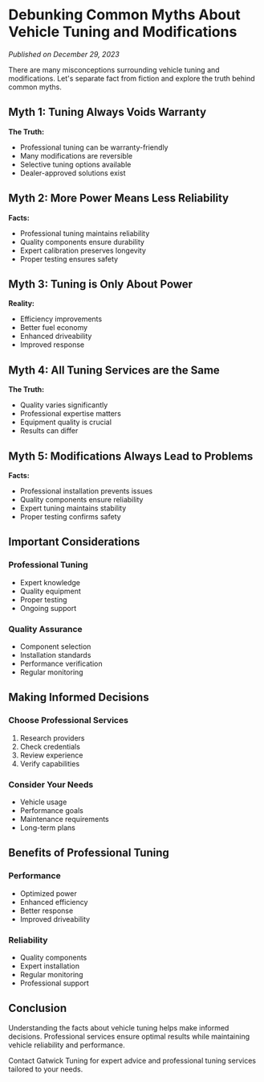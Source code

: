# Debunking Common Myths About Vehicle Tuning and Modifications

*Published on December 29, 2023*

There are many misconceptions surrounding vehicle tuning and modifications. Let's separate fact from fiction and explore the truth behind common myths.

## Myth 1: Tuning Always Voids Warranty
**The Truth:**
- Professional tuning can be warranty-friendly
- Many modifications are reversible
- Selective tuning options available
- Dealer-approved solutions exist

## Myth 2: More Power Means Less Reliability
**Facts:**
- Professional tuning maintains reliability
- Quality components ensure durability
- Expert calibration preserves longevity
- Proper testing ensures safety

## Myth 3: Tuning is Only About Power
**Reality:**
- Efficiency improvements
- Better fuel economy
- Enhanced driveability
- Improved response

## Myth 4: All Tuning Services are the Same
**The Truth:**
- Quality varies significantly
- Professional expertise matters
- Equipment quality is crucial
- Results can differ

## Myth 5: Modifications Always Lead to Problems
**Facts:**
- Professional installation prevents issues
- Quality components ensure reliability
- Expert tuning maintains stability
- Proper testing confirms safety

## Important Considerations

### Professional Tuning
- Expert knowledge
- Quality equipment
- Proper testing
- Ongoing support

### Quality Assurance
- Component selection
- Installation standards
- Performance verification
- Regular monitoring

## Making Informed Decisions

### Choose Professional Services
1. Research providers
2. Check credentials
3. Review experience
4. Verify capabilities

### Consider Your Needs
- Vehicle usage
- Performance goals
- Maintenance requirements
- Long-term plans

## Benefits of Professional Tuning

### Performance
- Optimized power
- Enhanced efficiency
- Better response
- Improved driveability

### Reliability
- Quality components
- Expert installation
- Regular monitoring
- Professional support

## Conclusion

Understanding the facts about vehicle tuning helps make informed decisions. Professional services ensure optimal results while maintaining vehicle reliability and performance.

Contact Gatwick Tuning for expert advice and professional tuning services tailored to your needs.
